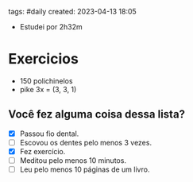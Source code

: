 tags: #daily 
created: 2023-04-13 18:05

- Estudei por 2h32m

# Exercicios
- 150 polichinelos
- pike 3x = (3, 3, 1)

## Você fez alguma coisa dessa lista?
- [x] Passou fio dental.
- [ ] Escovou os dentes pelo menos 3 vezes.
- [x] Fez exercício.
- [ ] Meditou pelo menos 10 minutos.
- [ ] Leu pelo menos 10 páginas de um livro.